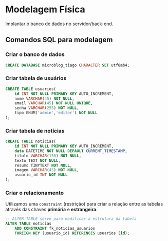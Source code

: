 # Modelagem Física

Implantar o banco de dados no servidor/back-end.

## Comandos SQL para modelagem

### Criar o banco de dados

```sql
CREATE DATABASE microblog_tiago CHARACTER SET utf8mb4;
```

### Criar tabela de usuários

```sql
CREATE TABLE usuarios(
    id INT NOT NULL PRIMARY KEY AUTO_INCREMENT,
    nome VARCHAR(45) NOT NULL,
    email VARCHAR(45) NOT NULL UNIQUE,
    senha VARCHAR(255) NOT NULL,
    tipo ENUM('admin','editor') NOT NULL
);

```
### Criar tabela de notícias

```sql
CREATE TABLE noticias(
    id INT NOT NULL PRIMARY KEY AUTO_INCREMENT,
    data DATETIME NOT NULL DEFAULT CURRENT_TIMESTAMP,
    titulo VARCHAR(150) NOT NULL,
    texto TEXT NOT NULL,
    resumo TINYTEXT NOT NULL,
    imagem VARCHAR(45) NOT NULL,
    usuario_id INT NOT NULL
);
```

### Criar o relacionamento

Utilizamos uma `constraint` (restrição) para criar a relação entre as tabelas através das chaves **primária** e **estrangeira**.

```sql
-- ALTER TABLE serve para modificar a estrutura da tabela
ALTER TABLE noticias
    ADD CONSTRAINT fk_noticias_usuarios
    FOREIGN KEY (usuario_id) REFERENCES usuarios (id);
```


